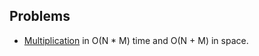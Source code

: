 ## Problems
- [Multiplication](https://leetcode.com/problems/multiply-strings/) in O(N * M) time and O(N + M) in space.
